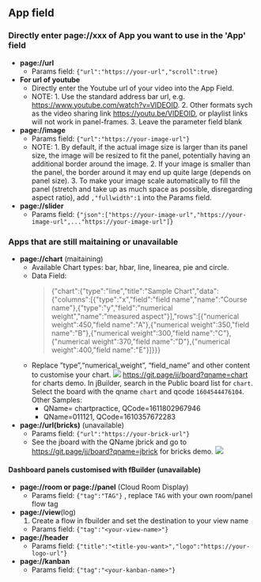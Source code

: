 ## App field 
### Directly enter page://xxx of App you want to use in the 'App' field 
- **page://url** 
    * Params field: `{"url":"https://your-url","scroll":true}` 
- **For url of youtube**
     - Directly enter the Youtube url of your video into the App Field.<br>
     - NOTE:
      1. Use the standard address bar url, e.g. https://www.youtube.com/watch?v=VIDEOID.
      2. Other formats sych as the video sharing link https://youtu.be/VIDEOID, or playlist links will not work in panel-frames. 
      3. Leave the parameter field blank
- **page://image**
    * Params field: `{"url":"https://your-image-url"}`
     - NOTE: 
      1. By default, if the actual image size is larger than its panel size, the image will be resized to fit the panel, potentially having an additional border around the image. 
      2. If your image is smaller than the panel, the border around it may end up quite large (depends on panel size). 
      3. To make your image scale automatically to fill the panel (stretch and take up as much space as possible, disregarding aspect ratio), add `,"fullwidth":1` into the Params field. 
- **page://slider**
    * Params field: `{"json":["https://your-image-url","https://your-image-url",..."https://your-image-url"]}` 
### Apps that are still maitaining or unavailable
- **page://chart** (maitaining)
    * Available Chart types: bar, hbar, line, linearea, pie and circle. 
    * Data Field: 
       > {"chart":{"type":"line","title":"Sample Chart","data":{"columns":[{"type":"x","field":"field name","name":"Course name"},{"type":"y","field":"numerical weight","name":"measured aspect"}],"rows":[{"numerical weight":450,"field name":"A"},{"numerical weight":350,"field name":"B"},{"numerical weight":300,"field name":"C"},{"numerical weight":370,"field name":"D"},{"numerical weight":400,"field name":"E"}]}}}
    * Replace ”type”,“numerical_weight”, “field_name” and other content to customise your chart.
       ![](https://i.imgur.com/Rht0Sxn.png)
       https://git.page/jj/board?qname=chart for charts demo. In jBuilder, search in the Public board list for `chart`. Select the board with the qname `chart` and qcode `1604544476104`.
       Other Samples:
       - QName= chartpractice, QCode=1611802967946
       - QName=011121, QCode=1610357672283
- **page://url(bricks)** (unavailable)
    * Params field: `{"url":"https://your-brick-url"}` 
    * See the jboard with the QName jbrick and go to https://git.page/jj/board?qname=jbrick for bricks demo.
    ![](https://i.imgur.com/xXEWyUx.png)
    
    
 #### Dashboard panels customised with fBuilder (unavailable)
- **page://room or page://panel** (Cloud Room Display)
    * Params field: `{"tag":"TAG"}` , replace `TAG` with your own room/panel flow tag
- **page://view**(log)
    1. Create a flow in fbuilder and set the destination to your view name 
    * Params field: `{"tag":"<your-view-name>"}`
- **page://header** 
    *  Params field: `{"title":"<title-you-want>","logo":"https://your-logo-url"}`
- **page://kanban**
    * Params field: `{"tag":"<your-kanban-name>"}` 
